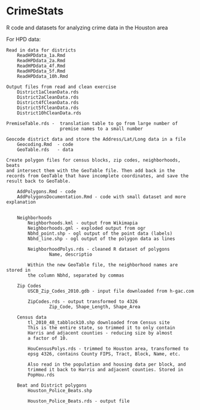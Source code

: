 # CrimeStats
R code and datasets for analyzing crime data in the Houston area

For HPD data:

    Read in data for districts
        ReadHPDdata_1a.Rmd
        ReadHPDdata_2a.Rmd
        ReadHPDdata_4f.Rmd
        ReadHPDdata_5f.Rmd
        ReadHPDdata_10h.Rmd

    Output files from read and clean exercise
        District1aCleanData.rds
        District2aCleanData.rds
        District4fCleanData.rds
        District5fCleanData.rds
        District10hCleanData.rds

    PremiseTable.rds -  translation table to go from large number of
                        premise names to a small number

    Geocode district data and store the Address/Lat/Long data in a file
        Geocoding.Rmd  - code
        GeoTable.rds   - data

    Create polygon files for census blocks, zip codes, neighborhoods, beats
    and intersect them with the GeoTable file. Then add back in the
    records from GeoTable that have incomplete coordinates, and save the
    result back to GeoTable.

        AddPolygons.Rmd - code
        AddPolygonsDocumentation.Rmd - code with small dataset and more explanation
        
  
        Neighborhoods
            Neighborhoods.kml - output from Wikimapia
            Neighborhoods.gml - exploded output from ogr
            Nbhd_point.shp - ogl output of the point data (labels)
            Nbhd_line.shp - ogl output of the polygon data as lines
            
            NeighborhoodPolys.rds - cleaned R dataset of polygons
                    Name, descriptio
             
            Within the new GeoTable file, the neighborhood names are stored in
            the column Nbhd, separated by commas

        Zip Codes
            USCB_Zip_Codes_2010.gdb - input file downloaded from h-gac.com

            ZipCodes.rds - output transformed to 4326
                    Zip_Code, Shape_Length, Shape_Area

        Census data
            tl_2010_48_tabblock10.shp downloaded from Census site
            This is the entire state, so trimmed it to only contain
            Harris and adjacent counties - reducing size by almost
            a factor of 10.

            HouCensusPolys.rds - trimmed to Houston area, transformed to
            epsg 4326, contains County FIPS, Tract, Block, Name, etc.

            Also read in the population and housing data per block, and
            trimmed it back to Harris and adjacent counties. Stored in
            PopHou.rds

        Beat and District polygons
            Houston_Police_Beats.shp
            
            Houston_Police_Beats.rds - output file
